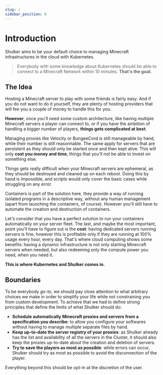 ```yaml
---
slug: /
sidebar_position: 0
---
```


# Introduction

Shulker aims to be your default choice to managing Minecraft infrastructures
in the cloud with Kubernetes.

> Everybody with some knowledge about Kubernetes
> should be able to connect to a Minecraft Network within 10 minutes. **That's
> the goal.**

## The Idea

Hosting a Minecraft server to play with some friends is fairly easy. And if you
do not want to do it yourself, they are plenty of hosting providers that will
fee you a couple of money to handle this for you.

**However**, once you'll need some custom architecture, like having multiple Minecraft
servers a player can connect to, or if you have the ambition of handling a bigger
number of players, **things gets complicated at best**.

Managing proxies like Velocity or BungeeCord is still manageable by hand, while
their number is still reasonnable. The same apply for servers that are persistent
as they should only be started once and then kept alive. This will only **cost you
money and time**, things that you'll not be able to invest on something else.

Things gets really difficult when your Minecraft servers are ephemeral, as they
should be destroyed and cleaned up on each reboot. Doing this by hand is impossible,
and scripts would only cover the basic cases while struggling on any error.

Containers is part of the solution here, they provide a way of running
isolated programs in a descriptive way, without any human management (apart from
launching the containers, of course). However you'll still have to automate the
creation and destruction of containers.

Let's consider that you have a perfect solution to run your containers automatically
on your server fleet. The last, and maybe the most important, point you'll have
to figure out is the **cost**: having dedicated servers running servers is fine,
however this is profitable only if they are running at 100% usage every hour, every
day. That's where cloud computing shows some benefits: having a dynamic infrastructure
is not only starting Minecraft servers when needed, but also redeeming only the
compute power you need, when you need it.

**This is where Kubernetes and Shulker comes in.**

## Boundaries

To be everybody _go-to_, we should pay close attention to what arbitrary choices
we make in order to simplify your life while not constraining you from custom
development. To achieve that we had to define strong principles that define the
limits of what Shulker should do:

- **Schedule automatically Minecraft proxies and servers from a specification
  you describe**: to allow you configure your softwares without having to
  manage multiple separate files by hand.
- **Keep up-to-date the server registry of your proxies**: as Shulker already has
  the list and availability of all the servers in the Cluster, it should also
  keep the proxies up-to-date about the creation and deletion of servers.
- **Try to save the players as most as possible**: while errors can occur, Shulker
  should try as most as possible to avoid the disconnection of the player.

Everything beyond this should be opt-in at the discretion of the user.
